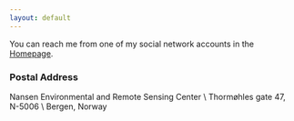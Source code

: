 ```yaml
---
layout: default 
---
```


You can reach me from one of my social network accounts in the [Homepage](/).

### Postal Address

Nansen Environmental and Remote Sensing Center \\
Thormøhles gate 47, N-5006 \\
Bergen, Norway
